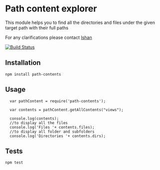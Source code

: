 # Path content explorer

This module helps you to find all the directories and files under the given target path with their full paths

For any clarifications please contact [Ishan](http://ishantiw.github.io)

[![Build Status](https://travis-ci.org/ishantiw/path-contents.svg?branch=master)](https://travis-ci.org/ishantiw/path-contents)

## Installation

  `npm install path-contents`

## Usage

```
  var pathContent = require('path-contents');

  var contents = pathContent.getAllContents("views");

  console.log(contents);
  //to display all the files
  console.log('Files '+ contents.files);
  //to display all folder and subfolders
  console.log('Directories '+ contents.dirs);

```

## Tests

  `npm test`
